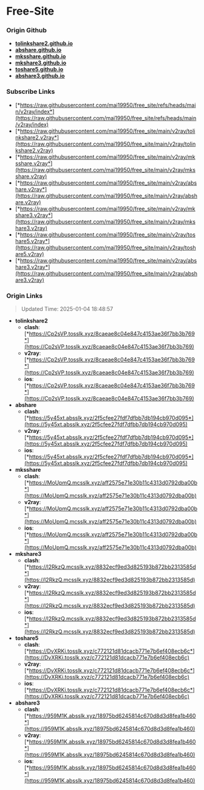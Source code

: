 # Free-Site

### Origin Github

- [**tolinkshare2.github.io**](https://github.com/tolinkshare2/tolinkshare2.github.io)
- [**abshare.github.io**](https://github.com/abshare/abshare.github.io)
- [**mksshare.github.io**](https://github.com/mksshare/mksshare.github.io)
- [**mkshare3.github.io**](https://github.com/mkshare3/mkshare3.github.io)
- [**toshare5.github.io**](https://github.com/toshare5/toshare5.github.io)
- [**abshare3.github.io**](https://github.com/abshare3/abshare3.github.io)

### Subscribe Links

- [*https://raw.githubusercontent.com/mai19950/free_site/refs/heads/main/v2ray/index*](https://raw.githubusercontent.com/mai19950/free_site/refs/heads/main/v2ray/index)
- [*https://raw.githubusercontent.com/mai19950/free_site/main/v2ray/tolinkshare2.v2ray*](https://raw.githubusercontent.com/mai19950/free_site/main/v2ray/tolinkshare2.v2ray)
- [*https://raw.githubusercontent.com/mai19950/free_site/main/v2ray/mksshare.v2ray*](https://raw.githubusercontent.com/mai19950/free_site/main/v2ray/mksshare.v2ray)
- [*https://raw.githubusercontent.com/mai19950/free_site/main/v2ray/abshare.v2ray*](https://raw.githubusercontent.com/mai19950/free_site/main/v2ray/abshare.v2ray)
- [*https://raw.githubusercontent.com/mai19950/free_site/main/v2ray/mkshare3.v2ray*](https://raw.githubusercontent.com/mai19950/free_site/main/v2ray/mkshare3.v2ray)
- [*https://raw.githubusercontent.com/mai19950/free_site/main/v2ray/toshare5.v2ray*](https://raw.githubusercontent.com/mai19950/free_site/main/v2ray/toshare5.v2ray)
- [*https://raw.githubusercontent.com/mai19950/free_site/main/v2ray/abshare3.v2ray*](https://raw.githubusercontent.com/mai19950/free_site/main/v2ray/abshare3.v2ray)

### Origin Links

> Updated Time: 2025-01-04 18:48:57

- **tolinkshare2**
  - **clash**: [*https://Cp2sVP.tosslk.xyz/8caeae8c04e847c4153ae36f7bb3b769*](https://Cp2sVP.tosslk.xyz/8caeae8c04e847c4153ae36f7bb3b769)
  - **v2ray**: [*https://Cp2sVP.tosslk.xyz/8caeae8c04e847c4153ae36f7bb3b769*](https://Cp2sVP.tosslk.xyz/8caeae8c04e847c4153ae36f7bb3b769)
  - **ios**: [*https://Cp2sVP.tosslk.xyz/8caeae8c04e847c4153ae36f7bb3b769*](https://Cp2sVP.tosslk.xyz/8caeae8c04e847c4153ae36f7bb3b769)
- **abshare**
  - **clash**: [*https://5y45xt.absslk.xyz/2f5cfee27fdf7dfbb7db194cb970d095*](https://5y45xt.absslk.xyz/2f5cfee27fdf7dfbb7db194cb970d095)
  - **v2ray**: [*https://5y45xt.absslk.xyz/2f5cfee27fdf7dfbb7db194cb970d095*](https://5y45xt.absslk.xyz/2f5cfee27fdf7dfbb7db194cb970d095)
  - **ios**: [*https://5y45xt.absslk.xyz/2f5cfee27fdf7dfbb7db194cb970d095*](https://5y45xt.absslk.xyz/2f5cfee27fdf7dfbb7db194cb970d095)
- **mksshare**
  - **clash**: [*https://MoUpmQ.mcsslk.xyz/aff2575e71e30b11c4313d0792dba00b*](https://MoUpmQ.mcsslk.xyz/aff2575e71e30b11c4313d0792dba00b)
  - **v2ray**: [*https://MoUpmQ.mcsslk.xyz/aff2575e71e30b11c4313d0792dba00b*](https://MoUpmQ.mcsslk.xyz/aff2575e71e30b11c4313d0792dba00b)
  - **ios**: [*https://MoUpmQ.mcsslk.xyz/aff2575e71e30b11c4313d0792dba00b*](https://MoUpmQ.mcsslk.xyz/aff2575e71e30b11c4313d0792dba00b)
- **mkshare3**
  - **clash**: [*https://l2RkzQ.mcsslk.xyz/8832ecf9ed3d825193b872bb2313585d*](https://l2RkzQ.mcsslk.xyz/8832ecf9ed3d825193b872bb2313585d)
  - **v2ray**: [*https://l2RkzQ.mcsslk.xyz/8832ecf9ed3d825193b872bb2313585d*](https://l2RkzQ.mcsslk.xyz/8832ecf9ed3d825193b872bb2313585d)
  - **ios**: [*https://l2RkzQ.mcsslk.xyz/8832ecf9ed3d825193b872bb2313585d*](https://l2RkzQ.mcsslk.xyz/8832ecf9ed3d825193b872bb2313585d)
- **toshare5**
  - **clash**: [*https://DvXRKi.tosslk.xyz/c772121d81dcacb771e7b6ef408ecb6c*](https://DvXRKi.tosslk.xyz/c772121d81dcacb771e7b6ef408ecb6c)
  - **v2ray**: [*https://DvXRKi.tosslk.xyz/c772121d81dcacb771e7b6ef408ecb6c*](https://DvXRKi.tosslk.xyz/c772121d81dcacb771e7b6ef408ecb6c)
  - **ios**: [*https://DvXRKi.tosslk.xyz/c772121d81dcacb771e7b6ef408ecb6c*](https://DvXRKi.tosslk.xyz/c772121d81dcacb771e7b6ef408ecb6c)
- **abshare3**
  - **clash**: [*https://959M1K.absslk.xyz/18975bd6245814c670d8d3d8fea1b460*](https://959M1K.absslk.xyz/18975bd6245814c670d8d3d8fea1b460)
  - **v2ray**: [*https://959M1K.absslk.xyz/18975bd6245814c670d8d3d8fea1b460*](https://959M1K.absslk.xyz/18975bd6245814c670d8d3d8fea1b460)
  - **ios**: [*https://959M1K.absslk.xyz/18975bd6245814c670d8d3d8fea1b460*](https://959M1K.absslk.xyz/18975bd6245814c670d8d3d8fea1b460)
